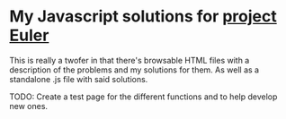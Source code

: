 My Javascript solutions for [project Euler](http://www.projecteuler.net)
==================

This is really a twofer in that there's browsable HTML files with a description of the problems and my solutions for them.
As well as a standalone .js file with said solutions.

TODO: Create a test page for the different functions and to help develop new ones.